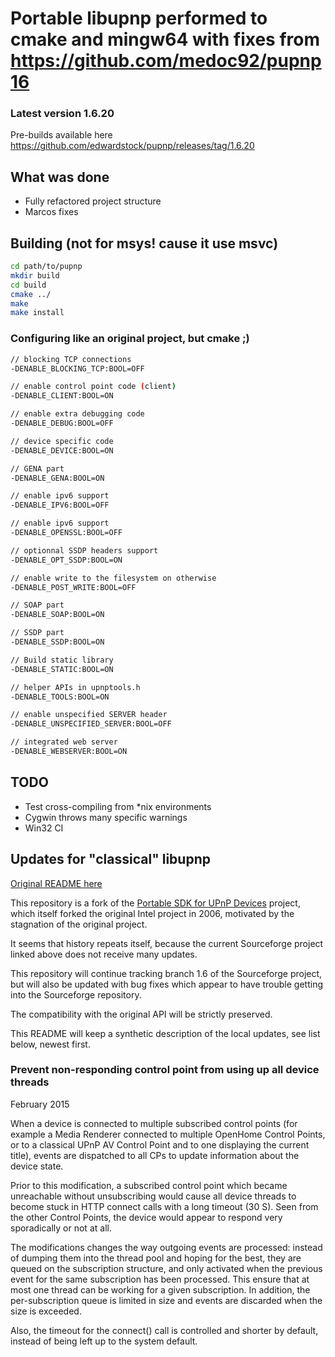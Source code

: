 # Portable libupnp performed to cmake and mingw64 with fixes from https://github.com/medoc92/pupnp16

### Latest version 1.6.20
Pre-builds available here https://github.com/edwardstock/pupnp/releases/tag/1.6.20

## What was done
* Fully refactored project structure
* Marcos fixes

## Building (not for msys! cause it use msvc)
```bash
cd path/to/pupnp
mkdir build
cd build
cmake ../
make
make install
```

### Configuring like an original project, but cmake ;)
```bash
// blocking TCP connections
-DENABLE_BLOCKING_TCP:BOOL=OFF

// enable control point code (client)
-DENABLE_CLIENT:BOOL=ON

// enable extra debugging code
-DENABLE_DEBUG:BOOL=OFF

// device specific code
-DENABLE_DEVICE:BOOL=ON

// GENA part
-DENABLE_GENA:BOOL=ON

// enable ipv6 support
-DENABLE_IPV6:BOOL=OFF

// enable ipv6 support
-DENABLE_OPENSSL:BOOL=OFF

// optionnal SSDP headers support
-DENABLE_OPT_SSDP:BOOL=ON

// enable write to the filesystem on otherwise
-DENABLE_POST_WRITE:BOOL=OFF

// SOAP part
-DENABLE_SOAP:BOOL=ON

// SSDP part
-DENABLE_SSDP:BOOL=ON

// Build static library
-DENABLE_STATIC:BOOL=ON

// helper APIs in upnptools.h
-DENABLE_TOOLS:BOOL=ON

// enable unspecified SERVER header
-DENABLE_UNSPECIFIED_SERVER:BOOL=OFF

// integrated web server
-DENABLE_WEBSERVER:BOOL=ON
```

## TODO
* Test cross-compiling from *nix environments
* Cygwin throws many specific warnings
* Win32 CI


## Updates for "classical" libupnp

[Original README here](README)

This repository is a fork of the 
[Portable SDK for UPnP Devices](http://pupnp.sourceforge.net/) project, 
which itself forked the original Intel project in 2006, motivated
by the stagnation of the original project.

It seems that history repeats itself, because the current Sourceforge
project linked above does not receive many updates.

This repository will continue tracking branch 1.6 of the Sourceforge
project, but will also be updated with bug fixes which appear to have
trouble getting into the Sourceforge repository. 

The compatibility with the original API will be strictly preserved.

This README will keep a synthetic description of the local updates, see
list below, newest first.


### Prevent non-responding control point from using up all device threads

February 2015

When a device is connected to multiple subscribed control points (for
example a Media Renderer connected to multiple OpenHome Control Points, or
to a classical UPnP AV Control Point and to one displaying the current
title), events are dispatched to all CPs to update information about the
device state.

Prior to this modification, a subscribed control point which became
unreachable without unsubscribing would cause all device threads to become
stuck in HTTP connect calls with a long timeout (30 S). Seen from the other
Control Points, the device would appear to respond very sporadically or not
at all.

The modifications changes the way outgoing events are processed: instead of
dumping them into the thread pool and hoping for the best, they are queued
on the subscription structure, and only activated when the previous event
for the same subscription has been processed. This ensure that at most one
thread can be working for a given subscription. In addition, the
per-subscription queue is limited in size and events are discarded when the
size is exceeded.

Also, the timeout for the connect() call is controlled and shorter by
default, instead of being left up to the system default.



